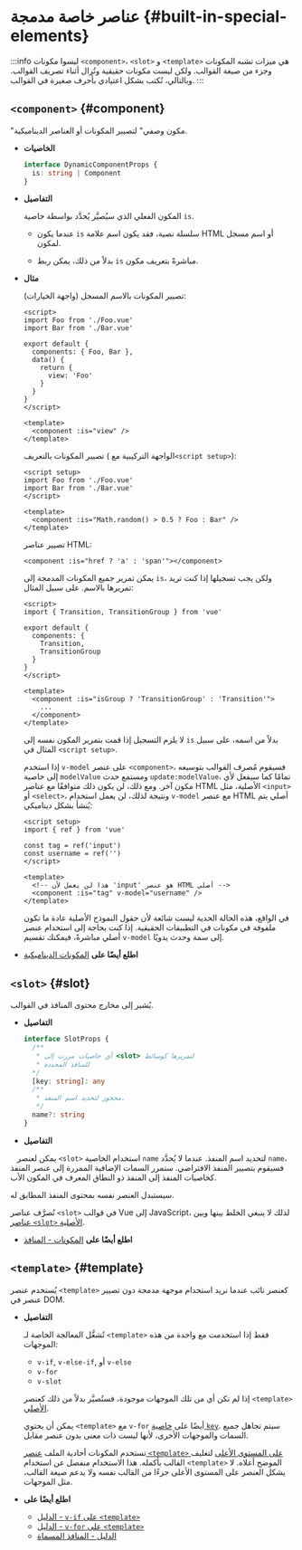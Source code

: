 # عناصر خاصة مدمجة {#built-in-special-elements}

:::info ليسوا مكونات
`<component>`، `<slot>` و `<template>` هي ميزات تشبه المكونات وجزء من صيغة القوالب. ولكن ليست مكونات حقيقية وتُزال أثناء تصريف القوالب. وبالتالي، تُكتب بشكل اعتيادي بأحرف صغيرة في القوالب.
:::

## `<component>` {#component}

"مكون وصفي" لتصيير المكونات أو العناصر الديناميكية.

- **الخاصيات**

  ```ts
  interface DynamicComponentProps {
    is: string | Component
  }
  ```

- **التفاصيل**

  المكون الفعلي الذي سيُصيَّر يُحدَّد بواسطة خاصية `is`.

  - عندما يكون `is` سلسلة نصية، فقد يكون اسم علامة HTML أو اسم مسجل لمكون.

  - بدلاً من ذلك، يمكن ربط `is` مباشرةً بتعريف مكون.

- **مثال**

  تصيير المكونات بالاسم المسجل (واجهة الخيارات):

  ```vue
  <script>
  import Foo from './Foo.vue'
  import Bar from './Bar.vue'

  export default {
    components: { Foo, Bar },
    data() {
      return {
        view: 'Foo'
      }
    }
  }
  </script>

  <template>
    <component :is="view" />
  </template>
  ```

  تصيير المكونات بالتعريف (  الواجهة التركيبية مع`<script setup>`):

  ```vue
  <script setup>
  import Foo from './Foo.vue'
  import Bar from './Bar.vue'
  </script>

  <template>
    <component :is="Math.random() > 0.5 ? Foo : Bar" />
  </template>
  ```

  تصيير عناصر HTML:

  ```vue-html
  <component :is="href ? 'a' : 'span'"></component>
  ```

  يمكن تمرير جميع المكونات المدمجة إلى `is`، ولكن يجب تسجيلها إذا كنت تريد تمريرها بالاسم. على سبيل المثال:

  ```vue
  <script>
  import { Transition, TransitionGroup } from 'vue'

  export default {
    components: {
      Transition,
      TransitionGroup
    }
  }
  </script>

  <template>
    <component :is="isGroup ? 'TransitionGroup' : 'Transition'">
      ...
    </component>
  </template>
  ```

  لا يلزم التسجيل إذا قمت بتمرير المكون نفسه إلى `is` بدلاً من اسمه، على سبيل المثال في `<script setup>`.

  إذا استخدم `v-model` على عنصر `<component>`، فسيقوم مُصرف القوالب بتوسيعه إلى خاصية `modelValue` ومستمع حدث `update:modelValue`، تمامًا كما سيفعل لأي مكون آخر. ومع ذلك، لن يكون ذلك متوافقًا مع عناصر HTML الأصلية، مثل `<input>` أو `<select>`، ونتيجة لذلك، لن يعمل استخدام `v-model` مع عنصر HTML أصلي يتم يُنشأ بشكل ديناميكي:

  ```vue
  <script setup>
  import { ref } from 'vue'

  const tag = ref('input')
  const username = ref('')
  </script>

  <template>
    <!-- هذا لن يعمل لأن 'input' هو عنصر HTML أصلي -->
    <component :is="tag" v-model="username" />
  </template>
  ```

  في الواقع، هذه الحالة الحدية ليست شائعة لأن حقول النموذج الأصلية عادة ما تكون ملفوفة في مكونات في التطبيقات الحقيقية. إذا كنت بحاجة إلى استخدام عنصر أصلي مباشرةً، فيمكنك تقسيم `v-model` إلى سمة وحدث يدويًا.

- **اطلع أيضًا على** [المكونات الديناميكية](/guide/essentials/component-basics#dynamic-components)

## `<slot>` {#slot}

يُشير إلى مخارج محتوى المنافذ في القوالب.

- **التفاصيل**

  ```ts
  interface SlotProps {
    /**
     * أي خاصيات مررت إلى <slot> لتمريرها كوسائط
     * للمنافذ المحددة
    */
    [key: string]: any
    /**
     * محجوز لتحديد اسم المنفذ.
     */
    name?: string
  }
  ```

- **التفاصيل**

   يمكن لعنصر `<slot>` استخدام الخاصية `name` لتحديد اسم المنفذ. عندما لا يُحدَّد `name`، فسيقوم بتصيير المنفذ الافتراضي. ستمرر السمات الإضافية الممررة إلى عنصر المنفذ كخاصيات المنفذ إلى المنفذ ذو النطاق المعرف في المكون الأب.

  سيستبدل العنصر نفسه بمحتوى المنفذ المطابق له.

  تُصرَّف عناصر `<slot>` في قوالب Vue إلى JavaScript، لذلك لا ينبغي الخلط بينها وبين [عناصر `<slot>` الأصلية](https://developer.mozilla.org/en-US/docs/Web/HTML/Element/slot).

- **اطلع أيضًا على** [المكونات - المنافذ](/guide/components/slots)

## `<template>` {#template}

يُستخدم عنصر `<template>` كعنصر نائب عندما نريد استخدام موجهة مدمجة دون تصيير عنصر في DOM.

- **التفاصيل**

  تُشغَّل المعالجة الخاصة لـ `<template>` فقط إذا استخدمت مع واحدة من هذه الموجهات:

  - `v-if`, `v-else-if`, أو `v-else`
  - `v-for`
  - `v-slot`

  إذا لم تكن أي من تلك الموجهات موجودة، فستُصيَّر بدلاً من ذلك كعنصر `<template>` [الأصلي](https://developer.mozilla.org/en-US/docs/Web/HTML/Element/template).

  يمكن أن يحتوي `<template>` مع `v-for` أيضًا على [خاصية `key`](/api/built-in-special-attributes#key). سيتم تجاهل جميع السمات والموجهات الأخرى، لأنها ليست ذات معنى بدون عنصر مقابل.

  تستخدم المكونات أحادية الملف [عنصر `<template>` على المستوى الأعلى](/api/sfc-spec#language-blocks) لتغليف القالب بأكمله. هذا الاستخدام منفصل عن استخدام `<template>` الموضح أعلاه. لا يشكل العنصر على المستوى الأعلى جزءًا من القالب نفسه ولا يدعم صيغة القالب، مثل الموجهات.

- **اطلع أيضًا على**
  - [الدليل - `v-if` على `<template>`](/guide/essentials/conditional#v-if-on-template)
  - [الدليل - `v-for` على `<template>`](/guide/essentials/list#v-for-on-template)
  - [الدليل - المنافذ المسماة](/guide/components/slots#named-slots)
